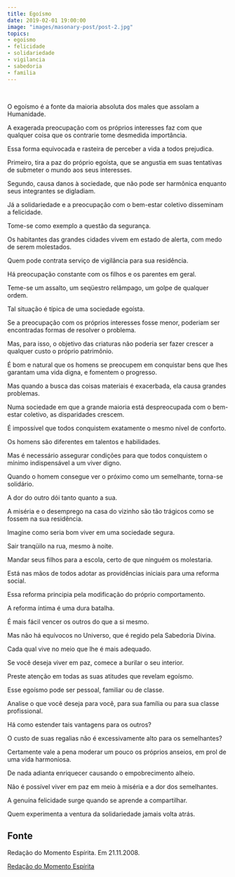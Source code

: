 ```yaml
---
title: Egoísmo
date: 2019-02-01 19:00:00
image: "images/masonary-post/post-2.jpg"
topics: 
- egoismo
- felicidade
- solidariedade
- vigilancia
- sabedoria
- familia
---
```

 

O egoísmo é a fonte da maioria absoluta dos males que assolam a Humanidade.

A exagerada preocupação com os próprios interesses faz com que qualquer coisa
que os contrarie tome desmedida importância.

Essa forma equivocada e rasteira de perceber a vida a todos prejudica.

Primeiro, tira a paz do próprio egoísta, que se angustia em suas tentativas de
submeter o mundo aos seus interesses.

Segundo, causa danos à sociedade, que não pode ser harmônica enquanto seus
integrantes se digladiam.

Já a solidariedade e a preocupação com o bem-estar coletivo disseminam a
felicidade.

Tome-se como exemplo a questão da segurança.

Os habitantes das grandes cidades vivem em estado de alerta, com medo de serem
molestados.

Quem pode contrata serviço de vigilância para sua residência.

Há preocupação constante com os filhos e os parentes em geral.

Teme-se um assalto, um seqüestro relâmpago, um golpe de qualquer ordem.

Tal situação é típica de uma sociedade egoísta.

Se a preocupação com os próprios interesses fosse menor, poderiam ser
encontradas formas de resolver o problema.

Mas, para isso, o objetivo das criaturas não poderia ser fazer crescer a
qualquer custo o próprio patrimônio.

É bom e natural que os homens se preocupem em conquistar bens que lhes garantam
uma vida digna, e fomentem o progresso.

Mas quando a busca das coisas materiais é exacerbada, ela causa grandes
problemas.

Numa sociedade em que a grande maioria está despreocupada com o bem-estar
coletivo, as disparidades crescem.

É impossível que todos conquistem exatamente o mesmo nível de conforto.

Os homens são diferentes em talentos e habilidades.

Mas é necessário assegurar condições para que todos conquistem o mínimo
indispensável a um viver digno.

Quando o homem consegue ver o próximo como um semelhante, torna-se solidário.

A dor do outro dói tanto quanto a sua.

A miséria e o desemprego na casa do vizinho são tão trágicos como se fossem na
sua residência.

Imagine como seria bom viver em uma sociedade segura.

Sair tranqüilo na rua, mesmo à noite.

Mandar seus filhos para a escola, certo de que ninguém os molestaria.

Está nas mãos de todos adotar as providências iniciais para uma reforma social.

Essa reforma principia pela modificação do próprio comportamento.

A reforma íntima é uma dura batalha.

É mais fácil vencer os outros do que a si mesmo.

Mas não há equívocos no Universo, que é regido pela Sabedoria Divina.

Cada qual vive no meio que lhe é mais adequado.

Se você deseja viver em paz, comece a burilar o seu interior.

Preste atenção em todas as suas atitudes que revelam egoísmo.

Esse egoísmo pode ser pessoal, familiar ou de classe.

Analise o que você deseja para você, para sua família ou para sua classe
profissional.

Há como estender tais vantagens para os outros?

O custo de suas regalias não é excessivamente alto para os semelhantes?

Certamente vale a pena moderar um pouco os próprios anseios, em prol de uma
vida harmoniosa.

De nada adianta enriquecer causando o empobrecimento alheio.

Não é possível viver em paz em meio à miséria e a dor dos semelhantes.

A genuína felicidade surge quando se aprende a compartilhar.

Quem experimenta a ventura da solidariedade jamais volta atrás.

## Fonte
Redação do Momento Espírita.
Em 21.11.2008.



[Redação do Momento Espírita](http://www.momento.com.br/pt/ler_texto.php?id=1368)
